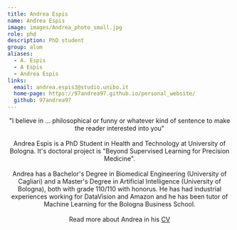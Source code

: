 ```yaml
---
title: Andrea Espis
name: Andrea Espis
image: images/Andrea_photo_small.jpg
role: phd
description: PhD student
group: alum
aliases:
  - A. Espis
  - A Espis
  - Andrea Espis 
links:
  email: andrea.espis3@studio.unibo.it
  home-page: https://97andrea97.github.io/personal_website/
  github: 97andrea97
---
```


<center>"I believe in ... philosophical or funny or whatever kind of sentence to make the reader interested into you"</center><br>

<center>Andrea Espis is a PhD Student in Health and Technology at University of Bologna. It's doctoral project is "Beyond Supervised Learning for Precision Medicine".</center><br>
  
<center>Andrea has a Bachelor's Degree in Biomedical Engineering (University of Cagliari) 
and a Master's Degree in Artificial Intelligence (University of Bologna), both with grade 110/110 with honorus. He has had industrial experiences working for DataVision and Amazon and he has been tutor of Machine Learning for 
the Bologna Business School.</center><br>

<center>Read more about Andrea in his <a href="https://drive.google.com/file/d/1zUWOZWNLkQ_Fam2haIbTG0V-4pII3i__/view">CV</a></center>
